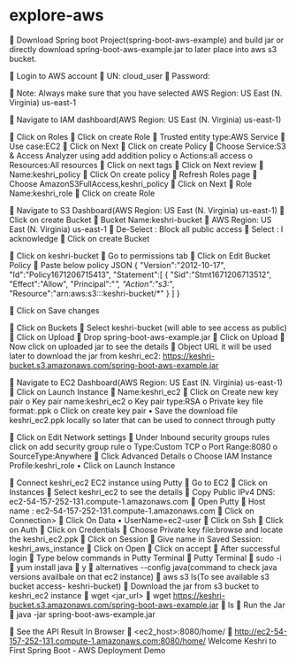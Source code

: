 # explore-aws
	Download Spring boot Project(spring-boot-aws-example) and build jar or directly download spring-boot-aws-example.jar to later place into aws s3 bucket.

	Login to AWS account
	UN: cloud_user
	Password:<password>
	
	Note: Always make sure that you have selected AWS Region: US East (N. Virginia) us-east-1

	Navigate to IAM dashboard(AWS Region: US East (N. Virginia) us-east-1)
	
	Click on Roles
	Click on create Role
	Trusted entity type:AWS Service
	Use case:EC2
	Click on Next
	Click on create Policy
	Choose  Service:S3 & Access Analyzer using add addition policy
o	Actions:all access
o	Resources:All resources
	Click on next tags
	Click on Next review
	Name:keshri_policy
	Click On create policy
	Refresh Roles page
	Choose AmazonS3FullAccess,keshri_policy
	Click on Next
	Role Name:keshri_role
	Click on create Role

	Navigate to S3 Dashboard(AWS Region: US East (N. Virginia) us-east-1)
	Click on create Bucket
	Bucket Name:keshri-bucket
	AWS Region: US East (N. Virginia) us-east-1
	De-Select : Block all public access
	Select : I acknowledge
	Click on create Bucket

	Click on keshri-bucket
	Go to permissions tab 
	Click on Edit Bucket Policy
	Paste below policy JSON
			{
				   "Version":"2012-10-17",
				   "Id":"Policy1671206715413",
				   "Statement":[
					  {
						 "Sid":"Stmt1671206713512",
						 "Effect":"Allow",
						 "Principal":"*",
						 "Action":"s3:*",
						 "Resource":"arn:aws:s3:::keshri-bucket/*"
					  }
				   ]
			}


	Click on Save changes

	Click on Buckets
	Select keshri-bucket (will able to see access as public)
	Click on Upload
	Drop spring-boot-aws-example.jar
	Click on Upload
	Now click on uploaded jar to see the details
	Object URL it will be used later to download the jar from keshri_ec2: https://keshri-bucket.s3.amazonaws.com/spring-boot-aws-example.jar

	Navigate to EC2 Dashboard(AWS Region: US East (N. Virginia) us-east-1)	
	Click on Launch Instance
	Name:keshri_ec2
	Click on Create new key pair
o	Key pair name:keshri_ec2
o	Key pair type:RSA
o	Private key file format:.ppk
o	Click on create key pair
•	Save the download file keshri_ec2.ppk locally so later that can be used to connect through putty

	Click on Edit Network settings
	Under Inbound security groups rules click on add security group rule
o	Type:Custom TCP
o	Port Range:8080
o	SourceType:Anywhere
	Click Advanced Details
o	Choose IAM Instance Profile:keshri_role
•	Click on Launch Instance

	Connect keshri_ec2 EC2 instance using Putty
	Go to EC2
	Click on Instances
	Select keshri_ec2 to see the details
	Copy Public IPv4 DNS: ec2-54-157-252-131.compute-1.amazonaws.com
	Open Putty
	Host name : ec2-54-157-252-131.compute-1.amazonaws.com
	Click on Connection>
	Click On Data
•	UserName=ec2-user
	Click on Ssh
	Click on Auth
	Click on Credentials
	Choose Private key file:browse and locate the keshri_ec2.ppk
	Click on Session
	Give name in Saved Session: keshri_aws_instance
	Click on Open
	Click on accept
	After successful login
	Type below commands in Putty Terminal
	Putty Terminal
	sudo -i
	yum install java
	y
	alternatives --config java(command to check java versions availbale on that ec2 instance)
	aws s3 ls(To see available s3 bucket access- keshri-bucket)
	Download the jar from s3 bucket to keshri_ec2 instance
	wget <jar_url>
	wget https://keshri-bucket.s3.amazonaws.com/spring-boot-aws-example.jar
	ls
	Run the Jar
	java -jar spring-boot-aws-example.jar

	See the API Result In Browser
	<ec2_host>:8080/home/
	http://ec2-54-157-252-131.compute-1.amazonaws.com:8080/home/
Welcome Keshri to First Spring Boot - AWS Deployment Demo
